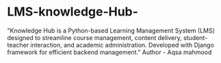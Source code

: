 # LMS-knowledge-Hub-
"Knowledge Hub is a Python-based Learning Management System (LMS) designed to streamline course management, content delivery, student-teacher interaction, and academic administration. Developed with Django framework for efficient backend management."
Author - Aqsa mahmood 
